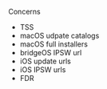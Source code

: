 Concerns


* TSS
* macOS udpate catalogs
* macOS full installers
* bridgeOS IPSW url
* iOS update urls
* iOS IPSW urls
* FDR